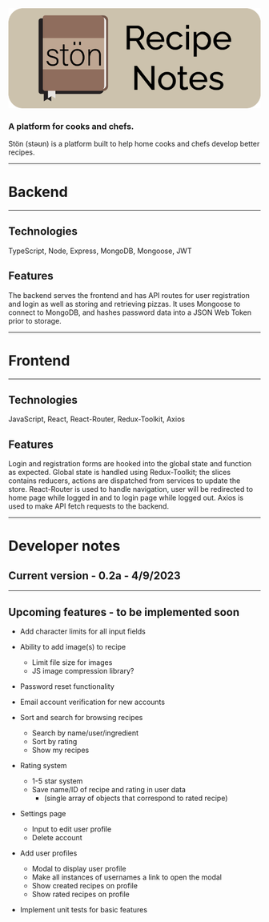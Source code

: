 <img src="/client/src/assets/stonHeader.png" alt="Ston Recipe Notes">

### A platform for cooks and chefs.

Stön (stəʊn) is a platform built to help home cooks and chefs develop better recipes.

---

# Backend

---

## Technologies

TypeScript, Node, Express, MongoDB, Mongoose, JWT

## Features

The backend serves the frontend and has API routes for user registration and login as well as storing and retrieving pizzas.
It uses Mongoose to connect to MongoDB, and hashes password data into a JSON Web Token prior to storage.

---

# Frontend

---

## Technologies

JavaScript, React, React-Router, Redux-Toolkit, Axios

## Features

Login and registration forms are hooked into the global state and function as expected.
Global state is handled using Redux-Toolkit; the slices contains reducers, actions are dispatched from services to update the store.
React-Router is used to handle navigation, user will be redirected to home page while logged in and to login page while logged out.
Axios is used to make API fetch requests to the backend.

---

# Developer notes

## Current version - 0.2a - 4/9/2023

---

## Upcoming features - to be implemented soon

- Add character limits for all input fields

- Ability to add image(s) to recipe
    - Limit file size for images
    - JS image compression library?

- Password reset functionality

- Email account verification for new accounts

- Sort and search for browsing recipes
  - Search by name/user/ingredient
  - Sort by rating
  - Show my recipes

- Rating system
  - 1-5 star system
  - Save name/ID of recipe and rating in user data
    - (single array of objects that correspond to rated recipe)

- Settings page
  - Input to edit user profile
  - Delete account

- Add user profiles
  - Modal to display user profile
  - Make all instances of usernames a link to open the modal
  - Show created recipes on profile
  - Show rated recipes on profile

- Implement unit tests for basic features